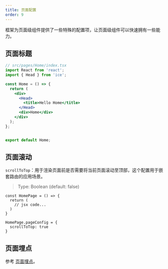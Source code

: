 ```yaml
---
title: 页面配置
order: 9
---
```


框架为页面级组件提供了一些特殊的配置项，让页面级组件可以快速拥有一些能力。

## 页面标题

```jsx
// src/pages/Home/index.tsx
import React from 'react';
import { Head } from 'ice';

const Home = () => {
  return (
    <div>
      <Head>
        <title>Hello Home</title>
      </Head>
      <div>Home</div>
    </div>
  );
};


export default Home;
```

## 页面滚动

`scrollToTop`：用于渲染页面前是否需要将当前页面滚动至顶部，这个配置用于嵌套路由的应用场景。

> Type: Boolean (default: false)

```tsx
const HomePage = () => {
  return (
    // jsx code...
  )
}

HomePage.pageConfig = {
  scrollToTop: true
}
```

## 页面埋点

参考 [页面埋点](/docs/guide/advance/statistical.md)。
